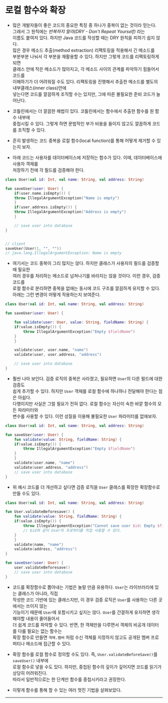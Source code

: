 # 로컬 함수와 확장

- 많은 개발자들이 좋은 코드의 중요한 특징 중 하나가 중복이 없는 것이라 믿는다.  
  그래서 그 원칙에는 _반복하지 말라(DRY - Don't Repeat Yourself)_ 라는  
  이름도 붙여저 있다. 하지만 Java 코드를 작성할 때는 DRY 원칙을 피하기 쉽지 않다.  
  많은 경우 메소드 추출(method extraction) 리팩토링을 적용해서 긴 메소드를  
  부분부분 나눠서 각 부분을 재활용할 수 있다. 하지만 그렇게 코드를 리팩토링하게 되면  
  클래스 안에 작은 메소드가 많아지고, 각 메소드 사이의 관계를 파악하기 힘들어서 코드를  
  이해하기가 더 어려워질 수도 있다. 리팩토링을 진행해서 추출한 메소드를 별도의 내부클래스(inner class)안에  
  넣는다면 코드를 깔끔하게 조직할 수는 있지만, 그에 따른 불필요한 준비 코드가 늘어난다.

- 코틀린에서는 더 깔끔한 해법이 있다. 코틀린에서는 함수에서 추출한 함수를 원 함수 내부에  
  중첩시킬 수 있다. 그렇게 하면 문법적인 부가 비용을 들이지 않고도 깔끔하게 코드를 조직할 수 있다.

- 흔히 발생하는 코드 중복을 로컬 함수(local function)를 통해 어떻게 제거할 수 있는지 보자.

- 아래 코드는 사용자를 데이터베이스에 저장하는 함수가 있다. 이때, 데이터베이스에 사용자 객체를  
  저장하기 전에 각 필드를 검증해야 한다.

```kt
class User(val id: Int, val name: String, val address: String)

fun saveUser(user: User) {
    if(user.name.isEmpty()) {
	throw IllegalArgumentException("Name is empty")
    }
    if(user.address.isEmpty()) {
	throw IllegalArgumentException("Address is empty")
    }

    // save user into database
}


// client
saveUser(User(1, "", ""))
// java.lang.IllegalArgumentException: Name is empty
```

- 여기서는 코드 중복이 그리 많지는 않다. 하지만 클래스가 사용자의 필드를 검증할 때 필요한  
  여러 경우를 처리하는 메소드로 넘쳐나기를 바라지는 않을 것이다. 이런 경우, 검증 코드를  
  로컬 함수로 분리하면 중복을 없애는 동시에 코드 구조를 깔끔하게 유지할 수 있다.  
  아래는 그런 변경이 어떻게 작용하는지 보여준다.

```kt
class User(val id: Int, val name: String, val address: String)

fun saveUser(user: User) {

    fun validate(user: User, value: String, fieldName: String) {
	if(value.isEmpty()) {
	    throw IllegalArgumentException("Empty $fieldName")
	}
    }

    validate(user, user.name, "name")
    validate(user, user.address, "address")

    // save user into database
}
```

- 훨씬 나아 보인다. 검증 로직의 중복은 사라졌고, 필요하면 `User`의 다른 필드에 대한 검증도  
  쉽게 추가할 수 있다. 하지만 `User` 객체를 로컬 함수에 하나하나 전달해야 한다는 점은 아쉽다.  
  다행이지만 사실은 그럴 필요가 전혀 없다. 로컬 함수는 자신이 속한 바깥 함수의 모든 파라미터와  
  변수를 사용할 수 있다. 이런 성질을 이용해 불필요한 `User` 파라미터를 없애보자.

```kt
class User(val id: Int, val name: String, val address: String)

fun saveUser(user: User) {
    fun validate(value: String, fieldName: String) {
	if(value.isEmpty()) {
	    throw IllegalArgumentException("Empty $fieldName")
	}
    }
    validate(user.name, "name")
    validate(user.address, "address")
    // save user into database
}
```

- 위 예시 코드를 더 개선하고 싶다면 검증 로직을 `User` 클래스를 확장한 확장함수로 만들 수도 있다.

```kt
class User(val id: Int, val name: String, val address: String)

fun User.validateBeforesave() {
    fun validate(value: String, fieldName: String) {
	if(value.isEmpty()) {
	    throw IllegalArgumentException("Cannot save user $id: Empty $fieldName")
	    // $id와 같이 User의 프로퍼티를 직접 사용할 수 있다.
	}
    }
    validate(name, "name")
    validate(address, "address")
}

fun saveUser(user: User) {
    user.validateBeforesave()
    // save user into database
}
```

- 코드를 확장함수로 뽑아내는 기법은 놀랄 만큼 유용하다. `User`는 라이브러리에 있는 클래스가 아니라, 직접  
  작성한 코드 기반에 있는 클래스지만, 이 경우 검증 로직은 `User`를 사용하는 다른 곳에서는 쓰이지 않는  
  기능이기 때문에 `User`에 포함시키고 싶지는 않다. `User`를 간결하게 유지하면 생각해야할 내용이 줄어들어서  
  더 쉽게 코드를 파악할 수 있다. 반면, 한 객체만을 다루면서 객체의 비공개 데이터를 다룰 필요는 없는 함수는  
  확장 함수로 만들면 `객체.멤버` 처럼 수신 객체를 지정하지 않고도 공개된 멤버 프로퍼티나 메소드에 접근할 수 있다.

- 확장 함수를 로컬 함수로 정의할 수도 있다. 즉, `User.validateBeforeSave()`를 `saveUser()` 내부에  
  로컬 함수로 넣을 수도 있다. 하지만, 중첩된 함수의 깊이가 깊어지면 코드를 읽기가 상당히 어려워진다.  
  따라서 일반적으로는 한 단계만 함수를 중첩시키라고 권장한다.

- 이렇게 함수를 통해 할 수 있는 여러 멋진 기법을 살펴보았다.

<hr/>
